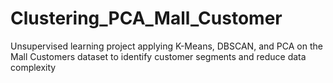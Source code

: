 # Clustering_PCA_Mall_Customer
Unsupervised learning project applying K-Means, DBSCAN, and PCA on the Mall Customers dataset to identify customer segments and reduce data complexity
